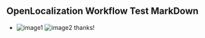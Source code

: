 ## OpenLocalization Workflow Test MarkDown
* ![image1](.\df715bdf-e735-45ca-954a-73c893f26832.PNG)   ![image2](.\a8aa88e3-d5d7-40c8-8079-2a6b8111af44.png) 
thanks!